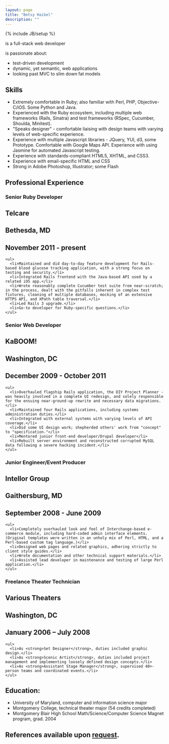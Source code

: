 ```yaml
---
layout: page
title: "Betsy Haibel"
description: ""
---
```

{% include JB/setup %}

<section markdown='1' class='blurb'>
<p>is a full-stack web developer</p>
<p>is passionate about:</p>
<ul>
  <li>test-driven development</li>
  <li>dynamic, yet semantic, web applications</li>
  <li>looking past MVC to slim down fat models</li>
</ul>
</section>

<section>
  <h1>Skills</h1>

  <ul>
    <li>Extremely comfortable in Ruby; also familiar with Perl, PHP, Objective-C/iOS. Some Python and Java.</li>
    <li>Experienced with the Ruby ecosystem, including multiple web frameworks (Rails, Sinatra) and test frameworks (RSpec, Cucumber, Shoulda, Minitest).</li>
    <li>"Speaks designer" - comfortable liaising with design teams with varying levels of web-specific experience.</li>
    <li>Experience with multiple Javascript libraries - JQuery, YUI, d3, some Prototype. Comfortable with Google Maps API. Experience with using Jasmine for automated Javascript testing.</li>
    <li>Experience with standards-compliant HTML5, XHTML, and CSS3.</li>
    <li>Experience with email-specific HTML and CSS</li>
    <li>Strong in Adobe Photoshop, Illustrator; some Flash</li>
  </ul>
</section>

<section>
  <h1>Professional Experience</h1>

  <section>
    <h1>Senior Ruby Developer</h1>
    <div class='metadata'>
      <h2 class='organization'>Telcare</h2>
      <h2 class='location'>Bethesda, MD</h2>
      <h2 class='time'>November 2011 - present</h2>
    </div>

    <ul>
      <li>Maintained and did day-to-day feature development for Rails-based blood glucose tracking application, with a strong focus on testing and security.</li>
      <li>Integrated Rails frontend with the Java-based API used by a related iOS app.</li>
      <li>Wrote reasonably complete Cucumber test suite from near-scratch; in the process, dealt with the pitfalls inherent in complex test fixtures, cleaning of multiple databases, mocking of an extensive HTTPS API, and XPath table traversal.</li>
      <li>Led Rails 3 upgrade.</li>
      <li>Go-to developer for Ruby-specific questions.</li>
    </ul>
  </section>

  <section>
    <h1>Senior Web Developer</h1>
    <div class='metadata'>
      <h2 class='organization'>KaBOOM!</h2>
      <h2 class='location'>Washington, DC</h2>
      <h2 class='time'>December 2009 - October 2011</h2>
    </div>

    <ul>
      <li>Overhauled flagship Rails application, the DIY Project Planner - was heavily involved in a complete UI redesign, and solely responsible for the ensuing near-ground-up rewrite and necessary data migrations.</li>
      <li>Maintained four Rails applications, including systems administration duties.</li>
      <li>Integrated with external systems with varying levels of API coverage.</li>
      <li>Did some UI design work; shepherded others' work from "concept" to "specification."</li>
      <li>Mentored junior front-end developer/Drupal developer</li>
      <li>Rebuilt server environment and reconstructed corrupted MySQL data following a severe hacking incident.</li>
    </ul>
  </section>

  <section>
    <h1>Junior Engineer/Event Producer</h1>
    <div class='metadata'>
      <h2 class='organization'>Intellor Group</h2>
      <h2 class='location'>Gaithersburg, MD</h2>
      <h2 class='time'>September 2008 - June 2009</h2>
    </div>

    <ul>
      <li>Completely overhauled look and feel of Interchange-based e-commerce module, including hard-coded admin interface elements.(Original templates were written in an unholy mix of Perl, HTML, and a Perl-based custom tag language.)</li>
      <li>Designed web pages and related graphics, adhering strictly to client style guides.</li> 
      <li>Wrote documentation and other technical support materials.</li>
      <li>Assisted lead developer in maintenance and testing of large Perl application.</li>
    </ul>
  </section>

  <section>
    <h1>Freelance Theater Technician</h1>
    <div class='metadata'>
      <h2 class='organization'>Various Theaters</h2>
      <h2 class='location'>Washington, DC</h2>
      <h2 class='time'>January 2006 – July 2008</h2>
    </div>

    <ul>
      <li>As <strong>Set Designer</strong>, duties included graphic design.</li>
      <li>As <strong>Scenic Artist</strong>, duties included project management and implementing loosely defined design concepts.</li>
      <li>As <strong>Assistant Stage Manager</strong>, supervised 40+-person teams and coordinated events.</li>
    </ul>
  </section>
</section>

<section>
  <h1>Education:</h1>

  <ul>
    <li>University of Maryland, computer and information science major</li>
    <li>Montgomery College, technical theater major (54 credits completed)</li>
    <li>Montgomery Blair High School Math/Science/Computer Science Magnet program, grad. 2004</li>
  </ul>
</section>

## **References** available upon [request](mailto:betsy.haibel@gmail.com).